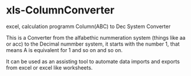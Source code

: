 # xls-ColumnConverter
excel, calculation programm Column(ABC) to Dec System Converter

This is a Converter from the alfabethic nummeration system (things like aa or acc) to the Decimal nummber system, it starts with the number 1, that means A is equivalent for 1 and so on and so on.

It can be used as an assisting tool to automate data imports and exports from excel or excel like worksheets.
